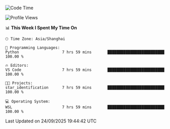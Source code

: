 <!--START_SECTION:waka-->
![Code Time](http://img.shields.io/badge/Code%20Time-3%2C127%20hrs%2039%20mins-blue)

![Profile Views](http://img.shields.io/badge/Profile%20Views-10-blue)

📊 **This Week I Spent My Time On** 

```text
🕑︎ Time Zone: Asia/Shanghai

💬 Programming Languages: 
Python                   7 hrs 59 mins       █████████████████████████   100.00 % 

🔥 Editors: 
VS Code                  7 hrs 59 mins       █████████████████████████   100.00 % 

🐱‍💻 Projects: 
star_identification      7 hrs 59 mins       █████████████████████████   100.00 % 

💻 Operating System: 
WSL                      7 hrs 59 mins       █████████████████████████   100.00 % 
```


 Last Updated on 24/09/2025 19:44:42 UTC
<!--END_SECTION:waka-->